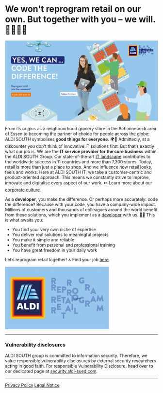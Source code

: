 # We won't reprogram retail on our own. But together with you – we will. 👋👩🏻‍💻

<img src="./profile/yeswecan.jpg?raw=true"/>

From its origins as a neighbourhood grocery store in the Schonnebeck area of Essen to becoming the partner of choice for people across the globe: ALDI SOUTH symbolises **good things for everyone**. 🌍🛒 Admittedly, at a discounter you don't think of innovative IT solutions first. But that’s exactly what our job is. We are the **IT service provider for the core business** within the ALDI SOUTH Group. Our state-of-the-art [IT landscape](https://it-jobs.aldi-sued.de/en/working-for-aldi-south-it/technology/?utm_source=GitHub&utm_medium=unternehmensprofil&utm_campaign=INT_reprogramretail&utm_term=statisch&utm_content=technology-link) contributes to the worldwide success in 11 countries and more than 7,300 stores. 
Today, retail is more than just a place to shop. And we influence how retail looks, feels and works. Here at ALDI SOUTH IT, we take a customer-centric and product-oriented approach. This means we constantly strive to improve, innovate and digitalise every aspect of our work. ⏩ 
Learn more about our [corporate culture](https://it-jobs.aldi-sued.de/en/working-for-aldi-south-it/values-and-culture/?utm_source=GitHub&utm_medium=unternehmensprofil&utm_campaign=INT_reprogramretail&utm_term=statisch&utm_content=culture-link).

As a **developer**, you make the difference. Or perhaps more accurately: code the difference? Because with your code, you have a company-wide impact. Millions of customers and thousands of colleagues around the world benefit from these solutions, which you implement as a [developer](https://it-jobs.aldi-sued.de/en/your-possibilities/developer/?utm_source=GitHub&utm_medium=unternehmensprofil&utm_campaign=INT_reprogramretail&utm_term=statisch&utm_content=developer-link) with us. 💪💡
This is what awaits you:

-	You find your very own niche of expertise
-	You deliver real solutions to meaningful projects
-	You make it simple and reliable
-	You benefit from personal and professional training
-	You have great freedom in your daily work

Let’s reprogram retail together! 🔝 Find your job [here](https://it-jobs.aldi-sued.de/en?jtab=All+ITJobs&utm_source=GitHub&utm_medium=unternehmensprofil&utm_campaign=INT_reprogramretail&utm_term=statisch&utm_content=jobs-link).


<img src="./profile/programmretail.gif?raw=true" width="342"/>

---

### Vulnerability disclosures

ALDI SOUTH group is committed to information security. Therefore, we value responsible vulnerability disclosures by external security researchers acting in good faith. For responsible Vulnerability Disclosure, head over to our dedicated page at [security.aldi-sued.com](https://security.aldi-sued.com).

---

[Privacy Policy](https://it-jobs.aldi-sued.de/en/privacy-policy)
[Legal Notice](https://it-jobs.aldi-sued.de/en/legal-notice)

